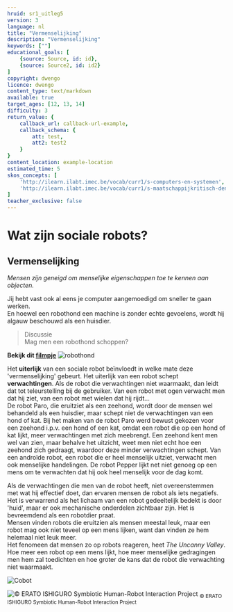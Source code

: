 ```yaml
---
hruid: sr1_uitleg5
version: 3
language: nl
title: "Vermenselijking"
description: "Vermenselijking"
keywords: [""]
educational_goals: [
    {source: Source, id: id}, 
    {source: Source2, id: id2}
]
copyright: dwengo
licence: dwengo
content_type: text/markdown
available: true
target_ages: [12, 13, 14]
difficulty: 3
return_value: {
    callback_url: callback-url-example,
    callback_schema: {
        att: test,
        att2: test2
    }
}
content_location: example-location
estimated_time: 5
skos_concepts: [
    'http://ilearn.ilabt.imec.be/vocab/curr1/s-computers-en-systemen', 
    'http://ilearn.ilabt.imec.be/vocab/curr1/s-maatschappijkritisch-denken'
]
teacher_exclusive: false
---
```


# Wat zijn sociale robots?
## Vermenselijking

*Mensen zijn geneigd om menselijke eigenschappen toe te kennen aan objecten.*

Jij hebt vast ook al eens je computer aangemoedigd om sneller te gaan werken.  
En hoewel een robothond een machine is zonder echte gevoelens, wordt hij algauw beschouwd als een huisdier.  

> Discussie<br>Mag men een robothond schoppen?

**Bekijk dit [filmpje](https://www.youtube.com/watch?v=M8YjvHYbZ9w "Robothond")**
![](@youtube/https://www.youtube.com/embed/M8YjvHYbZ9w "robothond")


Het **uiterlijk** van een sociale robot beïnvloedt in welke mate deze 'vermenselijking' gebeurt. Het uiterlijk van een robot schept **verwachtingen**. Als de robot die verwachtingen niet waarmaakt, dan leidt dat tot teleurstelling bij de gebruiker. Van een robot met ogen verwacht men dat hij ziet, van een robot met wielen dat hij rijdt...  
De robot Paro, die eruitziet als een zeehond, wordt door de mensen wel behandeld als een huisdier, maar schept niet de verwachtingen van een hond of kat. Bij het maken van de robot Paro werd bewust gekozen voor een zeehond i.p.v. een hond of een kat, omdat een robot die op een hond of kat lijkt, meer verwachtingen met zich meebrengt. Een zeehond kent men wel van zien, maar behalve het uitzicht, weet men niet echt hoe een zeehond zich gedraagt, waardoor deze minder verwachtingen schept.
Van een androïde robot, een robot die er heel menselijk uitziet, verwacht men ook menselijke handelingen. De robot Pepper lijkt net niet genoeg op een mens om te verwachten dat hij ook heel menselijk voor de dag komt.  

Als de verwachtingen die men van de robot heeft, niet overeenstemmen met wat hij effectief doet, dan ervaren mensen de robot als iets negatiefs.  
Het is verwarrend als het lichaam van een robot gedeeltelijk bedekt is door 'huid', maar er ook mechanische onderdelen zichtbaar zijn. Het is bevreemdend als een robotdier praat.  
Mensen  vinden robots die eruitzien als mensen meestal leuk, maar een robot mag ook niet teveel op een mens lijken, want dan vinden ze hem helemaal niet leuk meer.  
Het fenomeen dat mensen zo op robots reageren, heet *The Uncanny Valley*.  
Hoe meer een robot op een mens lijkt, hoe meer menselijke gedragingen men hem zal toedichten en hoe groter de kans dat de robot die verwachting niet waarmaakt.

![](@youtube/filmpje "Cobot")

![© ERATO ISHIGURO Symbiotic Human-Robot Interaction Project](embed/UncannyValley.jpg "© ERATO ISHIGURO Symbiotic Human-Robot Interaction Project")
<sub>© ERATO ISHIGURO Symbiotic Human-Robot Interaction Project</sub>